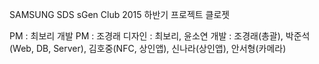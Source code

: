 SAMSUNG SDS sGen Club 2015 하반기 프로젝트
클로젯

PM : 최보리
개발 PM : 조경래
디자인 : 최보리, 윤소연
개발 : 조경래(총괄), 박준석(Web, DB, Server), 김호중(NFC, 상인앱), 신나라(상인앱), 안서형(카메라)